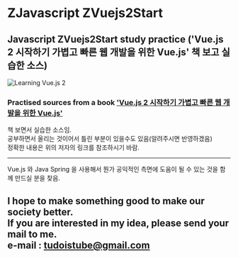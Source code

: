 # ZJavascript ZVuejs2Start
## Javascript ZVuejs2Start study practice ('Vue.js 2 시작하기 가볍고 빠른 웹 개발을 위한 Vue.js' 책 보고 실습한 소스)  

 ![Learning Vue.js 2](http://image.yes24.com/momo/TopCate1229/MidCate009/122885162.jpg)

### Practised sources from a book ['Vue.js 2 시작하기 가볍고 빠른 웹 개발을 위한 Vue.js'](http://www.acornpub.co.kr/book/learn-vuejs2 "Learning Vue.js 2 by Olga Filipova" )  

    
책 보면서 실습한 소스임.  
공부하면서 올리는 것이어서 틀린 부분이 있을수도 있음(알려주시면 반영하겠음)  
정확한 내용은 위의 저자의 링크를 참조하시기 바람.  

---
Vue.js 와 Java Spring 을 사용해서 뭔가 공익적인 측면에 도움이 될 수 있는 것을
함께 만드실 분을 찾음.

I hope to make something good to make our society better.  
If you are interested in my idea, please send your mail to me.  
e-mail : tudoistube@gmail.com
---
